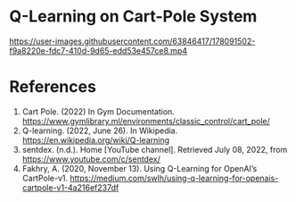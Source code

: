 # Q-Learning on Cart-Pole System 

https://user-images.githubusercontent.com/63846417/178091502-f9a8220e-fdc7-410d-9d65-edd53e457ce8.mp4


# References
1. Cart Pole. (2022) In Gym Documentation. https://www.gymlibrary.ml/environments/classic_control/cart_pole/
2. Q-learning. (2022, June 26). In Wikipedia. https://en.wikipedia.org/wiki/Q-learning
3. sentdex. (n.d.). Home [YouTube channel]. Retrieved July 08, 2022, from https://www.youtube.com/c/sentdex/
4. Fakhry, A. (2020, November 13). Using Q-Learning for OpenAI’s CartPole-v1. https://medium.com/swlh/using-q-learning-for-openais-cartpole-v1-4a216ef237df
